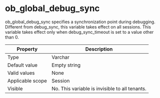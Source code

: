 # ob_global_debug_sync

ob_global_debug_sync specifies a synchronization point during debugging. Different from debug_sync, this variable takes effect on all sessions. This variable takes effect only when debug_sync_timeout is set to a value other than 0.

| **Property** | **Description** |
|--------|------------|
| Type | Varchar |
| Default value | Empty string |
| Valid values | None |
| Applicable scope | Session |
| Visible | No. This variable is invisible to all tenants. |
